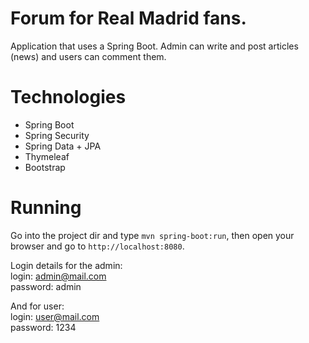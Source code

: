 # Forum for Real Madrid fans.
Application that uses a Spring Boot. Admin can write and post articles (news) and users can comment them.

# Technologies
<ul>
  <li>Spring Boot</li>
  <li>Spring Security</li>
  <li>Spring Data + JPA</li>
  <li>Thymeleaf</li>
  <li>Bootstrap</li>
</ul>

# Running
Go into the project dir and type <code>mvn spring-boot:run</code>, then open your browser and go to <code>http://localhost:8080</code>.

Login details for the admin: <br />
login: admin@mail.com <br />
password: admin

And for user: <br />
login: user@mail.com <br />
password: 1234
